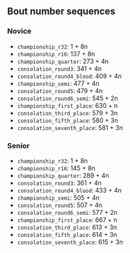 ## Bout number sequences

### Novice

- `championship_r32`: 1 + 8n
- `championship_r16`: 137 + 8n
- `championship_quarter`: 273 + 4n
- `consolation_round3`: 341 + 4n
- `consolation_round4_blood`: 409 + 4n
- `championship_semi`: 477 + 4n
- `consolation_round5`: 479 + 4n
- `consolation_round6_semi`: 545 + 2n
- `championship_first_place`: 630 + n
- `consolation_third_place`: 579 + 3n
- `consolation_fifth_place`: 580 + 3n
- `consolation_seventh_place`: 581 + 3n

### Senior

- `championship_r32`: 1 + 8n
- `championship_r16`: 145 + 8n
- `championship_quarter`: 289 + 4n
- `consolation_round3`: 361 + 4n
- `consolation_round4_blood`: 433 + 4n
- `championship_semi`: 505 + 4n
- `consolation_round5`: 507 + 4n
- `consolation_round6_semi`: 577 + 2n
- `championship_first_place`: 667 + n
- `consolation_third_place`: 613 + 3n
- `consolation_fifth_place`: 614 + 3n
- `consolation_seventh_place`: 615 + 3n
